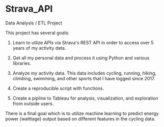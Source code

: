 # Strava_API

Data Analysis / ETL Project


This project has several goals:

1. Learn to utlize APIs via Strava's REST API in order to access over 5 years of my activity data. 

2. Get all my personal data and process it using Python and various libraries. 

3. Analyze my activity data. This data includes cycling, running, hiking, climbing, swimming, and other sports that I have logged since 2017. 

4. Create a reproducible script with functions.

5. Create a pipline to Tableau for analysis, visualization, and exploration from outside users. 

There is a final goal which is to utilize machine learning to predict energy power (watttage) output based on different features in the cycling data. 

